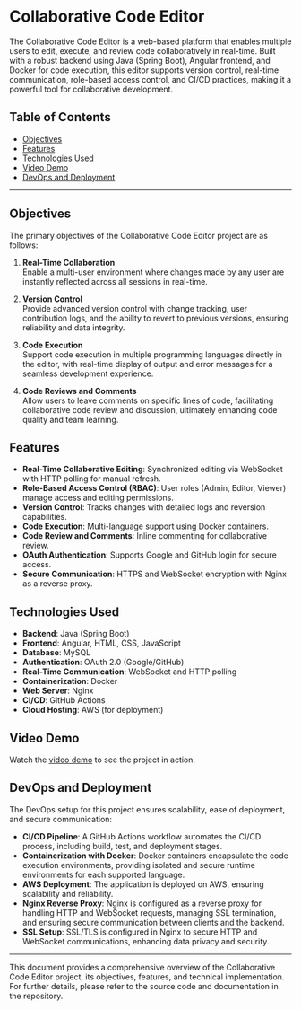 # Collaborative Code Editor

The Collaborative Code Editor is a web-based platform that enables multiple users to edit, execute, and review code collaboratively in real-time. Built with a robust backend using Java (Spring Boot), Angular frontend, and Docker for code execution, this editor supports version control, real-time communication, role-based access control, and CI/CD practices, making it a powerful tool for collaborative development.

## Table of Contents
- [Objectives](#objectives)
- [Features](#features)
- [Technologies Used](#technologies-used)
- [Video Demo](#video-demo)
- [DevOps and Deployment](#devops-and-deployment)

---

## Objectives

The primary objectives of the Collaborative Code Editor project are as follows:

1. **Real-Time Collaboration**  
   Enable a multi-user environment where changes made by any user are instantly reflected across all sessions in real-time.

2. **Version Control**  
   Provide advanced version control with change tracking, user contribution logs, and the ability to revert to previous versions, ensuring reliability and data integrity.

3. **Code Execution**  
   Support code execution in multiple programming languages directly in the editor, with real-time display of output and error messages for a seamless development experience.

4. **Code Reviews and Comments**  
   Allow users to leave comments on specific lines of code, facilitating collaborative code review and discussion, ultimately enhancing code quality and team learning.

## Features

- **Real-Time Collaborative Editing**: Synchronized editing via WebSocket with HTTP polling for manual refresh.
- **Role-Based Access Control (RBAC)**: User roles (Admin, Editor, Viewer) manage access and editing permissions.
- **Version Control**: Tracks changes with detailed logs and reversion capabilities.
- **Code Execution**: Multi-language support using Docker containers.
- **Code Review and Comments**: Inline commenting for collaborative review.
- **OAuth Authentication**: Supports Google and GitHub login for secure access.
- **Secure Communication**: HTTPS and WebSocket encryption with Nginx as a reverse proxy.

## Technologies Used

- **Backend**: Java (Spring Boot)
- **Frontend**: Angular, HTML, CSS, JavaScript
- **Database**: MySQL
- **Authentication**: OAuth 2.0 (Google/GitHub)
- **Real-Time Communication**: WebSocket and HTTP polling
- **Containerization**: Docker
- **Web Server**: Nginx
- **CI/CD**: GitHub Actions
- **Cloud Hosting**: AWS (for deployment)

## Video Demo

Watch the [video demo](https://youtu.be/uyPt7ksE2bQ) to see the project in action.

## DevOps and Deployment

The DevOps setup for this project ensures scalability, ease of deployment, and secure communication:

- **CI/CD Pipeline**: A GitHub Actions workflow automates the CI/CD process, including build, test, and deployment stages.
- **Containerization with Docker**: Docker containers encapsulate the code execution environments, providing isolated and secure runtime environments for each supported language.
- **AWS Deployment**: The application is deployed on AWS, ensuring scalability and reliability.
- **Nginx Reverse Proxy**: Nginx is configured as a reverse proxy for handling HTTP and WebSocket requests, managing SSL termination, and ensuring secure communication between clients and the backend.
- **SSL Setup**: SSL/TLS is configured in Nginx to secure HTTP and WebSocket communications, enhancing data privacy and security.

---

This document provides a comprehensive overview of the Collaborative Code Editor project, its objectives, features, and technical implementation. For further details, please refer to the source code and documentation in the repository.

